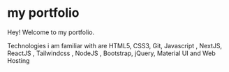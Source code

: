 # my portfolio

Hey! Welcome to my portfolio. 

Technologies i am familiar with are HTML5, CSS3, Git, Javascript , NextJS, ReactJS , Tailwindcss , NodeJS , Bootstrap, jQuery, Material UI and Web Hosting
